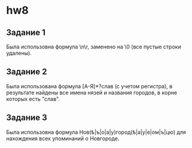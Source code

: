 # hw8

## Задание 1
Была использовна формула \n\r, заменено на \0 (все пустые строки удалены).

## Задание 2
Была использована формула [А-Я]*?слав (с учетом регистра), в результате найдены все имена нязей и названия городов, в корне которых есть "слав".

## Задание 3
Была использовна формула Нов(ѣ|ъ|о|а|у)город(ѣ|а|у|е|ом|ъ|цю) для нахождения всех упоминаний о Новгороде. 
